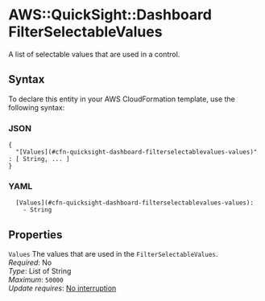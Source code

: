 # AWS::QuickSight::Dashboard FilterSelectableValues<a name="aws-properties-quicksight-dashboard-filterselectablevalues"></a>

A list of selectable values that are used in a control\.

## Syntax<a name="aws-properties-quicksight-dashboard-filterselectablevalues-syntax"></a>

To declare this entity in your AWS CloudFormation template, use the following syntax:

### JSON<a name="aws-properties-quicksight-dashboard-filterselectablevalues-syntax.json"></a>

```
{
  "[Values](#cfn-quicksight-dashboard-filterselectablevalues-values)" : [ String, ... ]
}
```

### YAML<a name="aws-properties-quicksight-dashboard-filterselectablevalues-syntax.yaml"></a>

```
  [Values](#cfn-quicksight-dashboard-filterselectablevalues-values):
    - String
```

## Properties<a name="aws-properties-quicksight-dashboard-filterselectablevalues-properties"></a>

`Values` <a name="cfn-quicksight-dashboard-filterselectablevalues-values"></a>
The values that are used in the `FilterSelectableValues`\.  
_Required_: No  
_Type_: List of String  
_Maximum_: `50000`  
_Update requires_: [No interruption](https://docs.aws.amazon.com/AWSCloudFormation/latest/UserGuide/using-cfn-updating-stacks-update-behaviors.html#update-no-interrupt)
